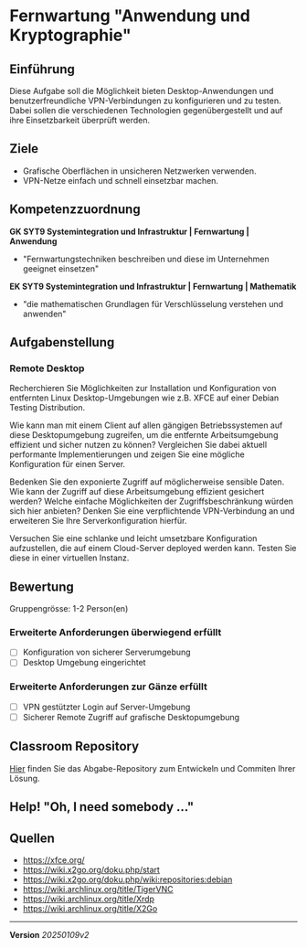 # Fernwartung "Anwendung und Kryptographie"

## Einführung
Diese Aufgabe soll die Möglichkeit bieten Desktop-Anwendungen und benutzerfreundliche VPN-Verbindungen zu konfigurieren und zu testen. Dabei sollen die verschiedenen Technologien gegenübergestellt und auf ihre Einsetzbarkeit überprüft werden.

## Ziele
- Grafische Oberflächen in unsicheren Netzwerken verwenden.
- VPN-Netze einfach und schnell einsetzbar machen.

## Kompetenzzuordnung
**GK SYT9 Systemintegration und Infrastruktur | Fernwartung | Anwendung**  
* "Fernwartungstechniken beschreiben und diese im Unternehmen geeignet einsetzen"

**EK SYT9 Systemintegration und Infrastruktur | Fernwartung | Mathematik**  
* "die mathematischen Grundlagen für Verschlüsselung verstehen und anwenden"


## Aufgabenstellung

### Remote Desktop
Recherchieren Sie Möglichkeiten zur Installation und Konfiguration von entfernten Linux Desktop-Umgebungen wie z.B. XFCE auf einer Debian Testing Distribution.

Wie kann man mit einem Client auf allen gängigen Betriebssystemen auf diese Desktopumgebung zugreifen, um die entfernte Arbeitsumgebung effizient und sicher nutzen zu können? Vergleichen Sie dabei aktuell performante Implementierungen und zeigen Sie eine mögliche Konfiguration für einen Server.

Bedenken Sie den exponierte Zugriff auf möglicherweise sensible Daten. Wie kann der Zugriff auf diese Arbeitsumgebung effizient gesichert werden? Welche einfache Möglichkeiten der Zugriffsbeschränkung würden sich hier anbieten? Denken Sie eine verpflichtende VPN-Verbindung an und erweiteren Sie Ihre Serverkonfiguration hierfür.

Versuchen Sie eine schlanke und leicht umsetzbare Konfiguration aufzustellen, die auf einem Cloud-Server deployed werden kann. Testen Sie diese in einer virtuellen Instanz.

## Bewertung
Gruppengrösse: 1-2 Person(en)

### Erweiterte Anforderungen überwiegend erfüllt
- [ ] Konfiguration von sicherer Serverumgebung 
- [ ] Desktop Umgebung eingerichtet

### Erweiterte Anforderungen zur Gänze erfüllt
- [ ] VPN gestützter Login auf Server-Umgebung
- [ ] Sicherer Remote Zugriff auf grafische Desktopumgebung

## Classroom Repository
[Hier](https://classroom.github.com/a/2g-IYfsy) finden Sie das Abgabe-Repository zum Entwickeln und Commiten Ihrer Lösung.

## Help! "Oh, I need somebody ..."

## Quellen
* https://xfce.org/
* https://wiki.x2go.org/doku.php/start
* https://wiki.x2go.org/doku.php/wiki:repositories:debian
* https://wiki.archlinux.org/title/TigerVNC
* https://wiki.archlinux.org/title/Xrdp
* https://wiki.archlinux.org/title/X2Go

---
**Version** *20250109v2*
